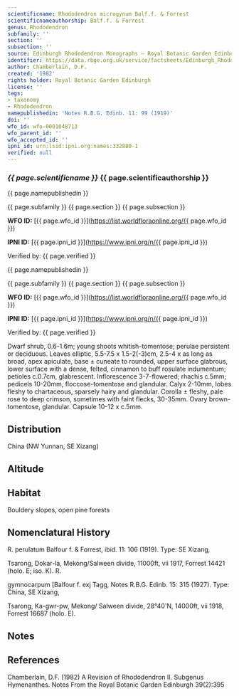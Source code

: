 ```yaml
---
scientificname: Rhododendron microgynum Balf.f. & Forrest
scientificnameauthorship: Balf.f. & Forrest
genus: Rhododendron
subfamily: ''
section: ''
subsection: ''
source: Edinburgh Rhododendron Monographs – Royal Botanic Garden Edinburgh
identifier: https://data.rbge.org.uk/service/factsheets/Edinburgh_Rhododendron_Monographs.xhtml
author: Chamberlain, D.F.
created: '1982'
rights holder: Royal Botanic Garden Edinburgh
license: ''
tags:
- taxonomy
- Rhododendron
namepublishedin: 'Notes R.B.G. Edinb. 11: 99 (1919)'
doi: ''
wfo_id: wfo-0001048713
wfo_parent_id: ''
wfo_accepted_id: ''
ipni_id: urn:lsid:ipni.org:names:332880-1
verified: null
---
```

### _{{ page.scientificname }}_ {{ page.scientificauthorship }}
 {{ page.namepublishedin }}

{{ page.subfamily }} {{ page.section }} {{ page.subsection }}

**WFO ID:** [{{ page.wfo_id }}](https://list.worldfloraonline.org/{{ page.wfo_id }})

**IPNI ID:** [{{ page.ipni_id }}](https://www.ipni.org/n/{{ page.ipni_id }})

Verified by: {{ page.verified }}

 {{ page.namepublishedin }}

{{ page.subfamily }} {{ page.section }} {{ page.subsection }}

**WFO ID:** [{{ page.wfo_id }}](https://list.worldfloraonline.org/{{ page.wfo_id }})

**IPNI ID:** [{{ page.ipni_id }}](https://www.ipni.org/n/{{ page.ipni_id }})

Verified by: {{ page.verified }}



Dwarf shrub, 0.6-1.6m; young shoots whitish-tomentose; perulae persistent or deciduous. Leaves elliptic, 5.5-7.5 x 1.5-2(-3)cm, 2.5-4 x as long as broad, apex apiculate, base ± cuneate to rounded, upper surface glabrous, lower surface with a dense, felted, cinnamon to buff rosulate indumentum; petioles c.0.7cm, glabrescent. Inflorescence 3-7-flowered; rhachis c.5mm; pedicels 10-20mm, floccose-tomentose and glandular. Calyx 2-10mm, lobes fleshy to chartaceous, sparsely hairy and glandular. Corolla ± fleshy, pale rose to deep crimson, sometimes with faint flecks, 30-35mm. Ovary brown-tomentose, glandular. Capsule 10-12 x c.5mm.

## Distribution
China (NW Yunnan, SE Xizang)

## Altitude


## Habitat
Bouldery slopes, open pine forests

## Nomenclatural History
R. perulatum Balfour f. & Forrest, ibid. 11: 106 (1919). Type: SE Xizang,

   Tsarong, Dokar-la, Mekong/Salween divide, 11000ft, vii 1917, Forrest 14421 (holo. E; iso. K). R.

   gymnocarpum [Balfour f. exj Tagg, Notes R.B.G. Edinb. 15: 315 (1927). Type: China, SE Xizang,

   Tsarong, Ka-gwr-pw, Mekong/ Salween divide, 28°40'N, 14000ft, vii 1918, Forrest 16687 (holo. E).
                       
## Notes


## References

Chamberlain, D.F. (1982) A Revision of Rhododendron II. Subgenus Hymenanthes. Notes From the Royal Botanic Garden Edinburgh 39(2):395
